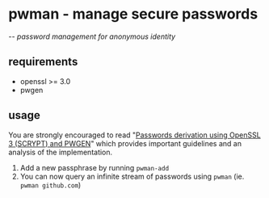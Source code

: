 # pwman - manage secure passwords

-- *password management for anonymous identity*

## requirements

* openssl >= 3.0
* pwgen

## usage

You are strongly encouraged to read "[Passwords derivation using OpenSSL 3 (SCRYPT) and PWGEN](https://medium.com/@msa42/passwords-derivation-using-openssl-3-scrypt-and-pwgen-b7c07d2769eb)" which provides important guidelines and an analysis of the implementation.

1. Add a new passphrase by running `pwman-add`
2. You can now query an infinite stream of passwords using `pwman` (ie. `pwman github.com`)
